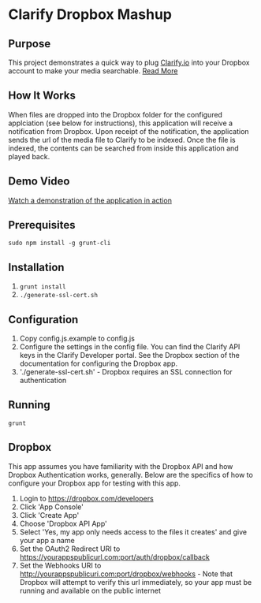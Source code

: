 # Clarify Dropbox Mashup

## Purpose
This project demonstrates a quick way to plug [Clarify.io](https://clarify.io) into your Dropbox account to make your media searchable. [Read More](http://clarify.io/blog/dropbox-meets-clarify/)

## How It Works
When files are dropped into the Dropbox folder for the configured applciation (see below for instructions), this application will receive a notification from Dropbox.  Upon receipt of the notification, the application sends the url of the media file to Clarify to be indexed.  Once the file is indexed, the contents can be searched from inside this application and played back.

## Demo Video
[Watch a demonstration of the application in action](https://www.youtube.com/watch?v=Hsep_UrOvDU)

## Prerequisites
`sudo npm install -g grunt-cli`

## Installation
1. `grunt install`
2. `./generate-ssl-cert.sh`

## Configuration
1. Copy config.js.example to config.js
2. Configure the settings in the config file. You can find the Clarify API keys in the Clarify Developer portal.  See the Dropbox section of the documentation for configuring the Dropbox app.
3. './generate-ssl-cert.sh' - Dropbox requires an SSL connection for authentication

## Running
`grunt`

## Dropbox

This app assumes you have familiarity with the Dropbox API and how Dropbox Authentication works, generally. Below are the specifics of how to configure your Dropbox app for testing with this app.

1. Login to https://dropbox.com/developers
2. Click 'App Console'
3. Click 'Create App'
4. Choose 'Dropbox API App'
5. Select 'Yes, my app only needs access to the files it creates' and give your app a name
6. Set the OAuth2 Redirect URI to https://yourappspublicurl.com:port/auth/dropbox/callback
7. Set the Webhooks URI to http://yourappspublicuri.com:port/dropbox/webhooks - Note that Dropbox will attempt to verify this url immediately, so your app must be running and available on the public internet

